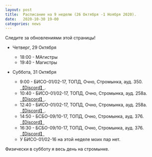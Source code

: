 ```yaml
---
layout: post
title:  Расписание на 9 неделю (26 Октября -1 Ноября 2020).
date:   2020-10-30 19-00
categories: news
---
```


Следите за обновлениями этой страницы!

* Четверг, 29 Октября
  * 18:00 - МАгистры
  * 19:40 - Магистры

* Суббота, 31 Октября
  * 9:00  - БИСО-01/02-17, ТОПД,  Очно, Стромынка, ауд. 350.  [【Discord】](https://discord.gg/JRaN4AU).
  * 10:40 - БИСО-01/02-17, ТОПД,  Очно, Стромынка, ауд. 258а. [【Discord】](https://discord.gg/JRaN4AU).
  * 12:40 - БИСО-01/02-17, ТОПД,  Очно, Стромынка, ауд. 258а. [【Discord】](https://discord.gg/JRaN4AU).
  * 14:50 - БСБО-09/10-17, ТОПД,  Очно, Стромынка, ауд. 376.  [【Discord】](https://discord.gg/V8ZUrmc)
  * 16:30 - БСБО-09/10-17, ТОПД,  Очно, Стромынка, ауд. 376.  [【Discord】](https://discord.gg/V8ZUrmc)
  * У БИСО-01/02-16 на этой неделе моих пар нет.

Физически в субботу я весь день на стромынке.

